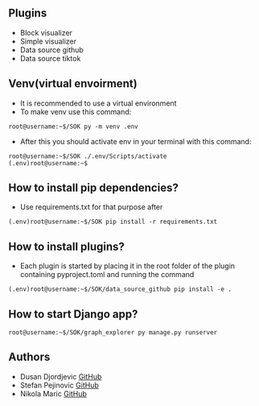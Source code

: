 ## Plugins

 - Block visualizer
 - Simple visualizer
 - Data source github
 - Data source tiktok

## Venv(virtual envoirment)
- It is recommended to use a virtual environment
- To make venv use this command:
```console
root@username:~$/SOK py -m venv .env
```
- After this you should activate env in your terminal with this command:
```console
root@username:~$/SOK ./.env/Scripts/activate
(.env)root@username:~$ 
```

## How to install pip dependencies?
- Use requirements.txt for that purpose after 
```console
(.env)root@username:~$/SOK pip install -r requirements.txt
```
## How to install plugins?
- Each plugin is started by placing it in the root folder of the plugin containing pyproject.toml and running the command
```console
(.env)root@username:~$/SOK/data_source_github pip install -e .
```
## How to start Django app?
```console
root@username:~$/SOK/graph_explorer py manage.py runserver
```
## Authors

 - Dusan Djordjevic [GitHub](https://github.com/duledjordjevic 'GitHub')
 - Stefan Pejinovic [GitHub](https://github.com/pejinovics 'GitHub')
 - Nikola Maric [GitHub](https://github.com/maricnikola 'GitHub')
